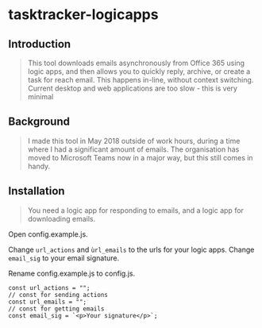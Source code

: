 # tasktracker-logicapps

## Introduction

> This tool downloads emails asynchronously from Office 365 using logic apps, and then allows you to quickly reply, archive, or create a task for reach email. This happens in-line, without context switching. Current desktop and web applications are too slow - this is very minimal

## Background

> I made this tool in May 2018 outside of work hours, during a time where I had a significant amount of emails. The organisation has moved to Microsoft Teams now in a major way, but this still comes in handy.

## Installation

> You need a logic app for responding to emails, and a logic app for downloading emails.

Open config.example.js.

Change `url_actions` and `ùrl_emails` to the urls for your logic apps. Change `email_sig` to your email signature.

Rename config.example.js to config.js.

```
const url_actions = "";
// const for sending actions
const url_emails = "";
// const for getting emails
const email_sig = `<p>Your signature</p>`;
```
